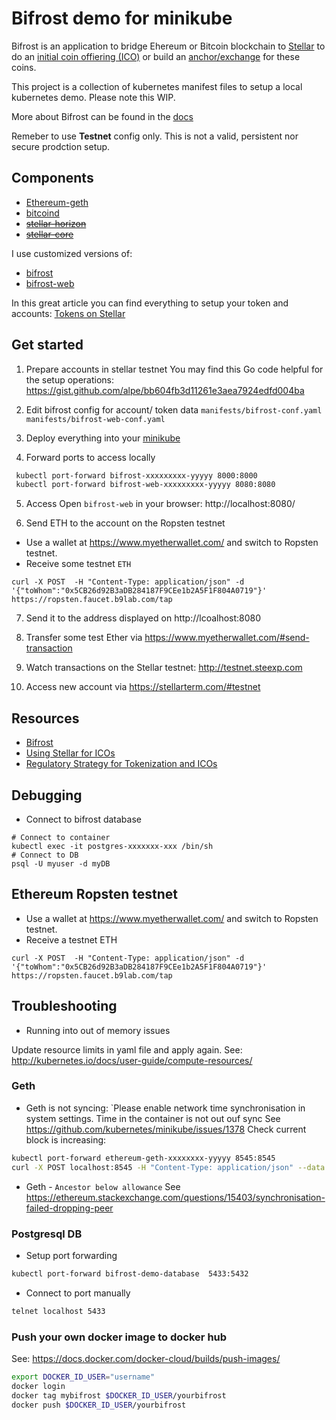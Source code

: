 # Bifrost demo for minikube
Bifrost is an application to bridge Ehereum or Bitcoin blockchain to [Stellar](https://www.stellar.org/) to do an [initial coin offiering (ICO)](https://www.stellar.org/) or build an [anchor/exchange](https://www.stellar.org/developers/guides/anchor/) for these coins.

This project is a collection of kubernetes manifest files to setup a local kubernetes demo. Please note this WIP.

More about Bifrost can be found in the [docs](https://github.com/stellar/go/tree/master/services/bifrost)

Remeber to use **Testnet** config only. This is not a valid, persistent nor secure prodction setup.

## Components
* [Ethereum-geth](https://github.com/ethereum/go-ethereum)
* [bitcoind](https://github.com/bitcoin/bitcoin)
* ~~[stellar-horizon](https://github.com/stellar/go/tree/master/services/horizon)~~
* ~~[stellar-core](https://github.com/stellar/stellar-core)~~

I use customized versions of:
* [bifrost](https://github.com/stellar/go/tree/master/services/bifrost)
* [bifrost-web](https://github.com/stellar/bifrost-js-sdk)


In this great article you can find everything to setup your token and accounts:
[Tokens on Stellar](https://www.stellar.org/blog/tokens-on-stellar/)

## Get started

1. Prepare accounts in stellar testnet
You may find this Go code helpful for the setup operations: https://gist.github.com/alpe/bb604fb3d11261e3aea7924edfd004ba

2. Edit bifrost config for account/ token data
`manifests/bifrost-conf.yaml`
`manifests/bifrost-web-conf.yaml`

3. Deploy everything into your [minikube](https://github.com/kubernetes/minikube/)

4. Forward ports to access locally
```bash
 kubectl port-forward bifrost-xxxxxxxxx-yyyyy 8000:8000
 kubectl port-forward bifrost-web-xxxxxxxxx-yyyyy 8080:8080
```

5. Access 
Open `bifrost-web` in your browser: http://localhost:8080/

6. Send ETH to the account on the Ropsten testnet
* Use a wallet at https://www.myetherwallet.com/ and switch to Ropsten testnet.
* Receive some testnet `ETH`

```
curl -X POST  -H "Content-Type: application/json" -d '{"toWhom":"0x5CB26d92B3aDB284187F9CEe1b2A5F1F804A0719"}' https://ropsten.faucet.b9lab.com/tap
```

7. Send it to the address displayed on http://lcoalhost:8080

8. Transfer some test Ether via https://www.myetherwallet.com/#send-transaction

9. Watch transactions on the Stellar testnet: http://testnet.steexp.com

10. Access new account via https://stellarterm.com/#testnet

 
## Resources
* [Bifrost](https://github.com/stellar/go/tree/master/services/bifrost)
* [Using Stellar for ICOs](https://www.stellar.org/blog/using-stellar-for-ico/)
* [Regulatory Strategy for Tokenization and ICOs](https://www.stellar.org/blog/regulatory-strategy-for-tokenization-and-ico/)


## Debugging

* Connect to bifrost database
```
# Connect to container
kubectl exec -it postgres-xxxxxxx-xxx /bin/sh
# Connect to DB
psql -U myuser -d myDB
```

## Ethereum Ropsten testnet
* Use a wallet at https://www.myetherwallet.com/ and switch to Ropsten testnet.
* Receive a testnet ETH
```
curl -X POST  -H "Content-Type: application/json" -d '{"toWhom":"0x5CB26d92B3aDB284187F9CEe1b2A5F1F804A0719"}' https://ropsten.faucet.b9lab.com/tap
```

## Troubleshooting

* Running into out of memory issues

Update resource limits in yaml file and apply again. See: http://kubernetes.io/docs/user-guide/compute-resources/


### Geth
* Geth is not syncing: `Please enable network time synchronisation in system settings.
Time in the container is not out ouf sync See https://github.com/kubernetes/minikube/issues/1378
Check current block is increasing:
```bash
kubectl port-forward ethereum-geth-xxxxxxxx-yyyyy 8545:8545
curl -X POST localhost:8545 -H "Content-Type: application/json" --data '{"jsonrpc":"2.0","method":"eth_syncing","params":[],"id":1}'
```
* Geth - `Ancestor below allowance`
See https://ethereum.stackexchange.com/questions/15403/synchronisation-failed-dropping-peer


### Postgresql DB
* Setup port forwarding
```bash
kubectl port-forward bifrost-demo-database  5433:5432
```
* Connect to port manually
```bash
telnet localhost 5433
```


### Push your own docker image to docker hub
See: https://docs.docker.com/docker-cloud/builds/push-images/

```bash
export DOCKER_ID_USER="username"
docker login
docker tag mybifrost $DOCKER_ID_USER/yourbifrost
docker push $DOCKER_ID_USER/yourbifrost
```